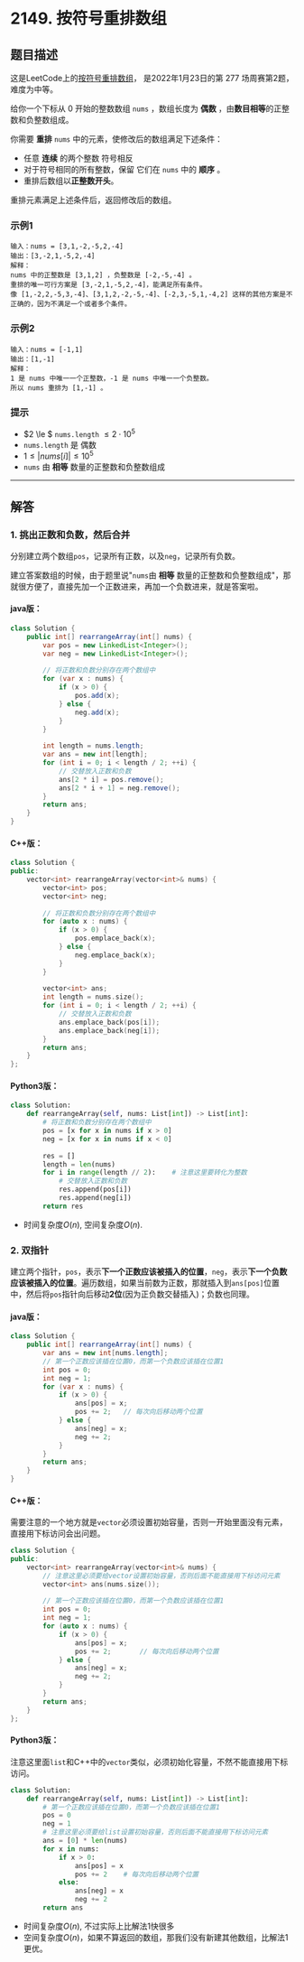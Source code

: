 # 2149. 按符号重排数组

## 题目描述

这是LeetCode上的[按符号重排数组](https://leetcode-cn.com/problems/rearrange-array-elements-by-sign/)， 是2022年1月23日的第 277 场周赛第2题，难度为中等。

给你一个下标从 0 开始的整数数组 `nums` ，数组长度为 **偶数** ，由**数目相等**的正整数和负整数组成。

你需要 **重排** `nums` 中的元素，使修改后的数组满足下述条件：

- 任意 **连续** 的两个整数 符号相反
- 对于符号相同的所有整数，保留 它们在 `nums` 中的 **顺序** 。
- 重排后数组以**正整数开头**。

重排元素满足上述条件后，返回修改后的数组。




### 示例1

```
输入：nums = [3,1,-2,-5,2,-4]
输出：[3,-2,1,-5,2,-4]
解释：
nums 中的正整数是 [3,1,2] ，负整数是 [-2,-5,-4] 。
重排的唯一可行方案是 [3,-2,1,-5,2,-4]，能满足所有条件。
像 [1,-2,2,-5,3,-4]、[3,1,2,-2,-5,-4]、[-2,3,-5,1,-4,2] 这样的其他方案是不正确的，因为不满足一个或者多个条件。 
```



### 示例2

```
输入：nums = [-1,1]
输出：[1,-1]
解释：
1 是 nums 中唯一一个正整数，-1 是 nums 中唯一一个负整数。
所以 nums 重排为 [1,-1] 。
```

### 提示

- $2 \le $ `nums.length`  $\le 2 \cdot  10^5$
- `nums.length` 是 偶数
- $1 \le |nums[i]|\le 10^5$ 
- `nums` 由 **相等** 数量的正整数和负整数组成

***

## 解答

### 1. 挑出正数和负数，然后合并

分别建立两个数组`pos`，记录所有正数，以及`neg`，记录所有负数。

建立答案数组的时候，由于题里说"`nums`由 **相等** 数量的正整数和负整数组成"，那就很方便了，直接先加一个正数进来，再加一个负数进来，就是答案啦。



#### **java版：**

```Java
class Solution {
    public int[] rearrangeArray(int[] nums) {
        var pos = new LinkedList<Integer>();
        var neg = new LinkedList<Integer>();
        
        // 将正数和负数分别存在两个数组中
        for (var x : nums) {
            if (x > 0) {
                pos.add(x);
            } else {
                neg.add(x);
            }
        }
        
        int length = nums.length;
        var ans = new int[length];
        for (int i = 0; i < length / 2; ++i) {
            // 交替放入正数和负数
            ans[2 * i] = pos.remove();
            ans[2 * i + 1] = neg.remove();
        }
        return ans;
    }
}
```

#### **C++版：**

```cpp
class Solution {
public:
    vector<int> rearrangeArray(vector<int>& nums) {
        vector<int> pos;
        vector<int> neg;
        
        // 将正数和负数分别存在两个数组中
        for (auto x : nums) {
            if (x > 0) {
                pos.emplace_back(x);
            } else {
                neg.emplace_back(x);
            }
        }
        
        vector<int> ans;
        int length = nums.size();
        for (int i = 0; i < length / 2; ++i) {
            // 交替放入正数和负数
            ans.emplace_back(pos[i]);
            ans.emplace_back(neg[i]);
        }
        return ans;
    }
};
```

#### Python3版：

```python
class Solution:
    def rearrangeArray(self, nums: List[int]) -> List[int]:
        # 将正数和负数分别存在两个数组中
        pos = [x for x in nums if x > 0]
        neg = [x for x in nums if x < 0]
        
        res = []
        length = len(nums)
        for i in range(length // 2):	# 注意这里要转化为整数
            # 交替放入正数和负数
            res.append(pos[i])
            res.append(neg[i])
        return res
```

* 时间复杂度$O(n)$, 空间复杂度$O(n)$.





### 2. 双指针

建立两个指针，`pos`，表示**下一个正数应该被插入的位置**，`neg`，表示**下一个负数应该被插入的位置**。遍历数组，如果当前数为正数，那就插入到`ans[pos]`位置中，然后将`pos`指针向后移动**2位**(因为正负数交替插入)；负数也同理。



#### **java版：**

```Java
class Solution {
    public int[] rearrangeArray(int[] nums) {
        var ans = new int[nums.length];
        // 第一个正数应该插在位置0，而第一个负数应该插在位置1
        int pos = 0;
        int neg = 1;
        for (var x : nums) {
            if (x > 0) {
                ans[pos] = x;
                pos += 2;	// 每次向后移动两个位置
            } else {
                ans[neg] = x;
                neg += 2;
            }
        }
        return ans;
    }
}
```

#### **C++版：**

需要注意的一个地方就是`vector`必须设置初始容量，否则一开始里面没有元素，直接用下标访问会出问题。

```cpp
class Solution {
public:
    vector<int> rearrangeArray(vector<int>& nums) {
        // 注意这里必须要给vector设置初始容量，否则后面不能直接用下标访问元素
        vector<int> ans(nums.size());
        
        // 第一个正数应该插在位置0，而第一个负数应该插在位置1
        int pos = 0;
        int neg = 1;
        for (auto x : nums) {
            if (x > 0) {
                ans[pos] = x;
                pos += 2;		// 每次向后移动两个位置
            } else {
                ans[neg] = x;
                neg += 2;
            }
        }
        return ans;
    }
};
```

#### Python3版：

注意这里面`list`和C++中的`vector`类似，必须初始化容量，不然不能直接用下标访问。

```python
class Solution:
    def rearrangeArray(self, nums: List[int]) -> List[int]:
        # 第一个正数应该插在位置0，而第一个负数应该插在位置1
        pos = 0
        neg = 1
        # 注意这里必须要给list设置初始容量，否则后面不能直接用下标访问元素
        ans = [0] * len(nums)
        for x in nums:
            if x > 0:
                ans[pos] = x
                pos += 2	# 每次向后移动两个位置
            else:
                ans[neg] = x
                neg += 2
        return ans
```

* 时间复杂度$O(n)$, 不过实际上比解法1快很多
* 空间复杂度$O(n)$，如果不算返回的数组，那我们没有新建其他数组，比解法1更优。



